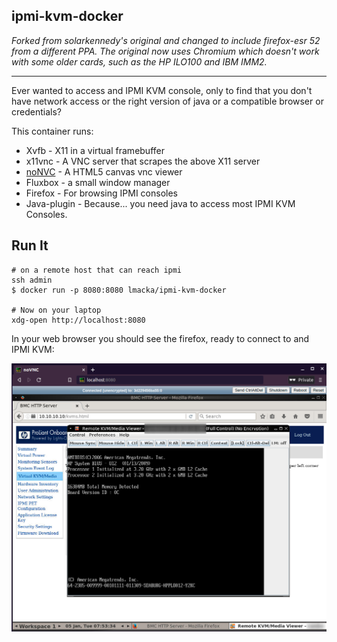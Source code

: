 ## ipmi-kvm-docker

*Forked from solarkennedy's original and changed to include firefox-esr 52 
from a different PPA. The original now uses Chromium which doesn't work 
with some older cards, such as the HP ILO100 and IBM IMM2.*

***

Ever wanted to access and IPMI KVM console, only to find that you don't
have network access or the right version of java or a compatible 
browser or credentials?

This container runs:

* Xvfb - X11 in a virtual framebuffer
* x11vnc - A VNC server that scrapes the above X11 server
* [noNVC](https://kanaka.github.io/noVNC/) - A HTML5 canvas vnc viewer
* Fluxbox - a small window manager
* Firefox - For browsing IPMI consoles
* Java-plugin - Because... you need java to access most IPMI KVM Consoles.


## Run It

    # on a remote host that can reach ipmi
    ssh admin
    $ docker run -p 8080:8080 lmacka/ipmi-kvm-docker
    
    # Now on your laptop
    xdg-open http://localhost:8080

In your web browser you should see the firefox, ready to connect to 
and IPMI KVM:

![IPMI Screenshot](https://raw.githubusercontent.com/lmacka/ipmi-kvm-docker/master/screenshot.png)
